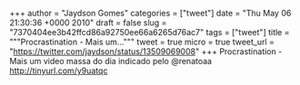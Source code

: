 
+++
author = "Jaydson Gomes"
categories = ["tweet"]
date = "Thu May 06 21:30:36 +0000 2010"
draft = false
slug = "7370404ee3b42ffcd86a92750ee66a6265d76ac7"
tags = ["tweet"]
title = """Procrastination - Mais um..."""
tweet = true
micro = true
tweet_url = "https://twitter.com/jaydson/status/13509069008"
+++
Procrastination - Mais um video massa do dia indicado pelo @renatoaa http://tinyurl.com/y9uatqc
